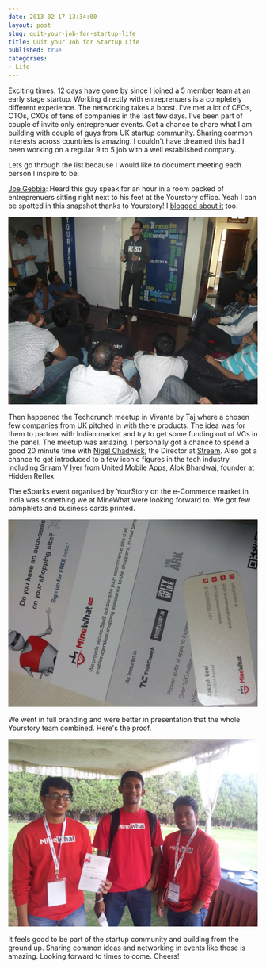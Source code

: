 ```yaml
---
date: 2013-02-17 13:34:00
layout: post
slug: quit-your-job-for-startup-life
title: Quit your Job for Startup Life
published: true
categories:
- Life
---
```



Exciting times. 12 days have gone by since I joined a 5 member team at an early stage startup. Working directly with entreprenuers is a completely different experience. The networking takes a boost. I've met a lot of CEOs, CTOs, CXOs of tens of companies in the last few days. I've been part of couple of invite only entreprenuer events. Got a chance to share what I am building with couple of guys from UK startup community. Sharing common interests across countries is amazing. I couldn't have dreamed this had I been working on a regular 9 to 5 job with a well established company.

Lets go through the list because I would like to document meeting each person I inspire to be.

[Joe Gebbia](http://www.twitter.com/jgebbia): Heard this guy speak for an hour in a room packed of entreprenuers sitting right next to his feet at the Yourstory office. Yeah I can be spotted in this snapshot thanks to Yourstory! I [blogged about it](http://blog.minewhat.com/post/42846499263/minewhatjoe) too.

![Meetup with Joe Gebbia, Founder, Airbnb](/images/posts/Airbnb.jpg "Spot me")

Then happened the Techcrunch meetup in Vivanta by Taj where a chosen few companies from UK pitched in with there products. The idea was for them to partner with Indian market and try to get some funding out of VCs in the panel. The meetup was amazing. I personally got a chance to spend a good 20 minute time with [Nigel Chadwick](http://www.stream-communications.com/our-staff/nigel-chadwick-director.html), the Director at [Stream](http://www.stream-communications.com/). Also got a chance to get introduced to a few iconic figures in the tech industry including [Sriram V Iyer](http://www.linkedin.com/in/sviyer) from United Mobile Apps, [Alok Bhardwaj](in.linkedin.com/in/hiddenreflex/), founder at Hidden Reflex.

The eSparks event organised by YourStory on the e-Commerce market in India was something we at MineWhat were looking forward to. We got few pamphlets and business cards printed.

![Business Card](/images/posts/business_card.jpg "Business Card")

We went in full branding and were better in presentation that the whole Yourstory team combined. Here's the proof.

![Team pic](/images/posts/team_minewhat.jpg "Left to Right: Vikram, Ram and Aakash")

It feels good to be part of the startup community and building from the ground up. Sharing common ideas and networking in events like these is amazing. Looking forward to times to come. Cheers!